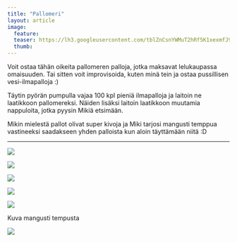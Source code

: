 ```yaml
---
title: "Pallomeri"
layout: article
image:
  feature:
  teaser: https://lh3.googleusercontent.com/tblZnCsnYWMuT2hRf5K1xexmfJ9J6OygMy7_YelRuLY=w245
  thumb:
---
```


Voit ostaa tähän oikeita pallomeren palloja, jotka maksavat lelukaupassa omaisuuden. Tai sitten voit improvisoida, kuten minä tein ja ostaa pussillisen vesi-ilmapalloja :)

Täytin pyörän pumpulla vajaa 100 kpl pieniä ilmapalloja ja laitoin ne laatikkoon pallomereksi. Näiden lisäksi laitoin laatikkoon muutamia nappuloita, jotka pyysin Mikiä etsimään.

Mikin mielestä pallot olivat super kivoja ja Miki tarjosi mangusti temppua vastineeksi saadakseen yhden palloista kun aloin täyttämään niitä :D

---

[![](https://lh3.googleusercontent.com/7tjtfYkLseac50FOmWfPWegqeprOrYdUMzLMn7NV-dE=w800)](https://lh3.googleusercontent.com/7tjtfYkLseac50FOmWfPWegqeprOrYdUMzLMn7NV-dE=s0)

[![](https://lh3.googleusercontent.com/ea1oHCD53FmcEZN9LAEWYdmitrtW_2s2iOUuOBOuRn4=w800)](https://lh3.googleusercontent.com/ea1oHCD53FmcEZN9LAEWYdmitrtW_2s2iOUuOBOuRn4=s0)

[![](https://lh3.googleusercontent.com/0dL8yGfrGI3IHBOb_zzZ0muCaXLtp4Ex8dvEPSwTAxU=w800)](https://lh3.googleusercontent.com/0dL8yGfrGI3IHBOb_zzZ0muCaXLtp4Ex8dvEPSwTAxU=s0)

[![](https://lh3.googleusercontent.com/_Luen2SgHWmJCWNuxpaGuezV_fUOLaMpX1fakVvFeXs=w800)](https://lh3.googleusercontent.com/_Luen2SgHWmJCWNuxpaGuezV_fUOLaMpX1fakVvFeXs=s0)

[![](https://lh3.googleusercontent.com/eT2HoSHIk9_qRnpAWZ2Kxg3XCAJJla9gVxqoJ0ntK-w=w800)](https://lh3.googleusercontent.com/eT2HoSHIk9_qRnpAWZ2Kxg3XCAJJla9gVxqoJ0ntK-w=s0)

Kuva mangusti tempusta

[![](https://lh3.googleusercontent.com/rX5XMCkuVA_XYcsCqKHmaWfcFJB-lvqplaFIHFRKHY0=w800)](https://lh3.googleusercontent.com/rX5XMCkuVA_XYcsCqKHmaWfcFJB-lvqplaFIHFRKHY0=s0)
